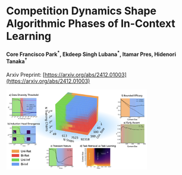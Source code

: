 # Competition Dynamics Shape Algorithmic Phases of In-Context Learning

#### Core Francisco Park<sup>\*</sup>, Ekdeep Singh Lubana<sup>\*</sup>, Itamar Pres, Hidenori Tanaka<sup>$\dagger$</sup>

Arxiv Preprint: [https://arxiv.org/abs/2412.01003](https://arxiv.org/abs/2412.01003)

<img src="assets/phases.png" alt="Algorithmic Phases of ICL" width="75%">


